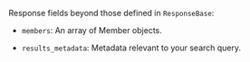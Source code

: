 Response fields beyond those defined in `ResponseBase`:

- `members`: An array of Member objects.

- `results_metadata`: Metadata relevant to your search query.
